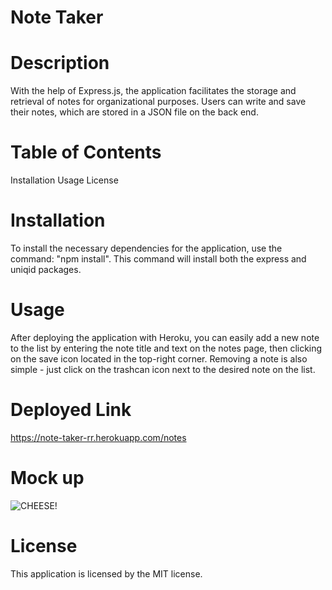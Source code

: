 # Note Taker 

# Description 
With the help of Express.js, the application facilitates the storage and retrieval of notes for organizational purposes. Users can write and save their notes, which are stored in a JSON file on the back end.

# Table of Contents 
Installation 
Usage
License 

# Installation 
To install the necessary dependencies for the application, use the command: "npm install". This command will install both the express and uniqid packages.

# Usage
After deploying the application with Heroku, you can easily add a new note to the list by entering the note title and text on the notes page, then clicking on the save icon located in the top-right corner. Removing a note is also simple - just click on the trashcan icon next to the desired note on the list.

# Deployed Link
https://note-taker-rr.herokuapp.com/notes

# Mock up
![CHEESE!](../../OneDrive/Pictures/note-taker.png)

# License 
This application is licensed by the MIT license.
